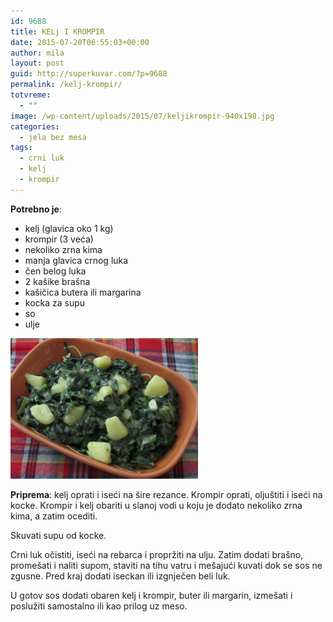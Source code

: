 ```yaml
---
id: 9688
title: KELj I KROMPIR
date: 2015-07-20T06:55:03+00:00
author: mila
layout: post
guid: http://superkuvar.com/?p=9688
permalink: /kelj-krompir/
totvreme:
  - ""
image: /wp-content/uploads/2015/07/keljikrompir-940x198.jpg
categories:
  - jela bez mesa
tags:
  - crni luk
  - kelj
  - krompir
---
```

**Potrebno je**:  
* kelj (glavica oko 1 kg)  
* krompir (3 veća)  
* nekoliko zrna kima  
* manja glavica crnog luka  
* čen belog luka  
* 2 kašike brašna  
* kašičica butera ili margarina  
* kocka za supu  
* so  
* ulje

[<img class="alignnone size-medium wp-image-9690" src="/wp-content/uploads/2015/07/keljikrompir-1024x768.jpg" alt="keljikrompir" width="300" height="225" />](/wp-content/uploads/2015/07/keljikrompir-e1437374996327.jpg)

**Priprema**: kelj oprati i iseći na šire rezance. Krompir oprati, oljuštiti i iseći na kocke. Krompir i kelj obariti u slanoj vodi u koju je dodato nekoliko zrna kima, a zatim ocediti.

Skuvati supu od kocke.

Crni luk očistiti, iseći na rebarca i propržiti na ulju. Zatim dodati brašno, promešati i naliti supom, staviti na tihu vatru i mešajući kuvati dok se sos ne zgusne. Pred kraj dodati iseckan ili izgnječen beli luk.

U gotov sos dodati obaren kelj i krompir, buter ili margarin, izmešati i poslužiti samostalno ili kao prilog uz meso.